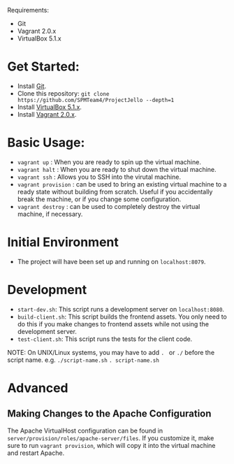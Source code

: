 Requirements:

* Git
* Vagrant 2.0.x
* VirtualBox 5.1.x

# Get Started:

* Install [Git](https://git-scm.com/).
* Clone this repository:
`git clone https://github.com/SPMTeam4/ProjectJello --depth=1`
* Install [VirtualBox 5.1.x](https://www.virtualbox.org/).
* Install [Vagrant 2.0.x](https://www.vagrantup.com/).

# Basic Usage:

* `vagrant up` :  When you are ready to spin up the virtual machine.
* `vagrant halt` : When you are ready to shut down the virtual machine.
* `vagrant ssh` : Allows you to SSH into the virutal machine.
* `vagrant provision` : can be used to bring an existing virtual machine to a ready
state without building from scratch. Useful if you accidentally break the machine,
or if you change some configuration.
* `vagrant destroy` : can be used to completely destroy the virtual machine, if necessary.

# Initial Environment

* The project will have been set up and running on `localhost:8079`.

# Development

* `start-dev.sh`: This script runs a development server on `localhost:8080`.
* `build-client.sh`: This script builds the frontend assets. You only need to do this if you make
changes to frontend assets while not using the development server.
* `test-client.sh`: This script runs the tests for the client code.

NOTE: On UNIX/Linux systems, you may have to add `. ` or `./` before the script name. e.g.
`./script-name.sh`
`. script-name.sh`

# Advanced

## Making Changes to the Apache Configuration

The Apache VirtualHost configuration can be found in
`server/provision/roles/apache-server/files`. If you customize it,
make sure to run `vagrant provision`, which will copy it
into the virtual machine and restart Apache.
